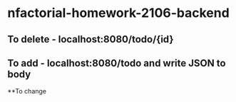 # nfactorial-homework-2106-backend


**To delete - localhost:8080/todo/{id}**
---
**To add - localhost:8080/todo and write JSON to body**
---
**To change
